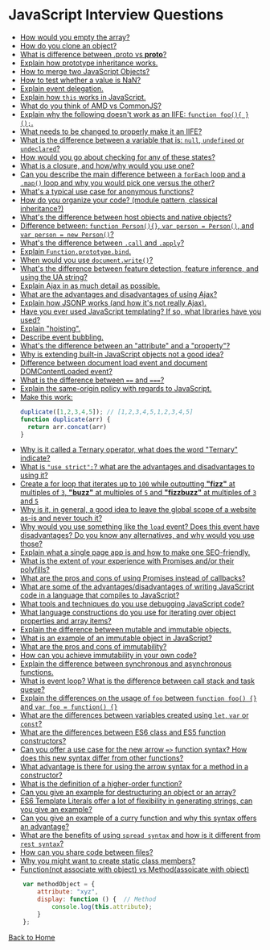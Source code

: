 # JavaScript Interview Questions
* [How would you empty the array?](/interview-questions/answers/javascript-answers.md#answer-01)
* [How do you clone an object?](/interview-questions/answers/javascript-answers.md#answer-02)
* [What is difference between .proto vs __proto__?](/interview-questions/answers/javascript-answers.md#answer-03)
* [Explain how prototype inheritance works.](/interview-questions/answers/javascript-answers.md#answer-04)
* [How to merge two JavaScript Objects?](/interview-questions/answers/javascript-answers.md#answer-05)
* [How to test whether a value is NaN?](/interview-questions/answers/javascript-answers.md#answer-06)
* [Explain event delegation.](/interview-questions/answers/javascript-answers.md#answer-07)
* [Explain how `this` works in JavaScript.](/interview-questions/answers/javascript-answers.md#answer-08)
* [What do you think of AMD vs CommonJS?](/interview-questions/answers/javascript-answers.md#answer-09)
* [Explain why the following doesn't work as an IIFE: `function foo(){ }();`.](/interview-questions/answers/javascript-answers.md#answer-10)
* [What needs to be changed to properly make it an IIFE?](/interview-questions/answers/javascript-answers.md#answer-11)
* [What is the difference between a variable that is: `null`, `undefined` or `undeclared`?](/interview-questions/answers/javascript-answers.md#answer-12)
* [How would you go about checking for any of these states?](/interview-questions/answers/javascript-answers.md#answer-13)
* [What is a closure, and how/why would you use one?](/interview-questions/answers/javascript-answers.md#answer-14)
* [Can you describe the main difference between a `forEach` loop and a `.map()` loop and why you would pick one versus the other?](/interview-questions/answers/javascript-answers.md#answer-15)
* [What's a typical use case for anonymous functions?](/interview-questions/answers/javascript-answers.md#answer-16)
* [How do you organize your code? (module pattern, classical inheritance?)](/interview-questions/answers/javascript-answers.md#answer-17)
* [What's the difference between host objects and native objects?](/interview-questions/answers/javascript-answers.md#answer-18)
* [Difference between: `function Person(){}`, `var person = Person()`, and `var person = new Person()`?](/interview-questions/answers/javascript-answers.md#answer-19)
* [What's the difference between `.call` and `.apply`?](/interview-questions/answers/javascript-answers.md#answer-20)
* [Explain `Function.prototype.bind`.](/interview-questions/answers/javascript-answers.md#answer-21)
* [When would you use `document.write()`?](/interview-questions/answers/javascript-answers.md#answer-22)
* [What's the difference between feature detection, feature inference, and using the UA string?](/interview-questions/answers/javascript-answers.md#answer-23)
* [Explain Ajax in as much detail as possible.](/interview-questions/answers/javascript-answers.md#answer-24)
* [What are the advantages and disadvantages of using Ajax?](/interview-questions/answers/javascript-answers.md#answer-25)
* [Explain how JSONP works (and how it's not really Ajax).](/interview-questions/answers/javascript-answers.md#answer-26)
* [Have you ever used JavaScript templating? If so, what libraries have you used?](/interview-questions/answers/javascript-answers.md#answer-27)
* [Explain "hoisting".](/interview-questions/answers/javascript-answers.md#answer-28)
* [Describe event bubbling.](/interview-questions/answers/javascript-answers.md#answer-29)
* [What's the difference between an "attribute" and a "property"?](/interview-questions/answers/javascript-answers.md#answer-30)
* [Why is extending built-in JavaScript objects not a good idea?](/interview-questions/answers/javascript-answers.md#answer-31)
* [Difference between document load event and document DOMContentLoaded event?](/interview-questions/answers/javascript-answers.md#answer-32)
* [What is the difference between `==` and `===`?](/interview-questions/answers/javascript-answers.md#answer-33)
* [Explain the same-origin policy with regards to JavaScript.](/interview-questions/answers/javascript-answers.md#answer-34)
* [Make this work:](/interview-questions/answers/javascript-answers.md#answer-35)
    ```javascript
    duplicate([1,2,3,4,5]); // [1,2,3,4,5,1,2,3,4,5]
    function duplicate(arr) {
      return arr.concat(arr)
    }
    ```
* [Why is it called a Ternary operator, what does the word "Ternary" indicate?](/interview-questions/answers/javascript-answers.md#answer-36)
* [What is `"use strict";`? what are the advantages and disadvantages to using it?](/interview-questions/answers/javascript-answers.md#answer-37)
* [Create a for loop that iterates up to `100` while outputting **"fizz"** at multiples of `3`, **"buzz"** at multiples of `5` and **"fizzbuzz"** at multiples of `3` and `5`](/interview-questions/answers/javascript-answers.md#answer-38)
* [Why is it, in general, a good idea to leave the global scope of a website as-is and never touch it?](/interview-questions/answers/javascript-answers.md#answer-39)
* [Why would you use something like the `load` event? Does this event have disadvantages? Do you know any alternatives, and why would you use those?](/interview-questions/answers/javascript-answers.md#answer-40)
* [Explain what a single page app is and how to make one SEO-friendly.](/interview-questions/answers/javascript-answers.md#answer-41)
* [What is the extent of your experience with Promises and/or their polyfills?](/interview-questions/answers/javascript-answers.md#answer-42)
* [What are the pros and cons of using Promises instead of callbacks?](/interview-questions/answers/javascript-answers.md#answer-43)
* [What are some of the advantages/disadvantages of writing JavaScript code in a language that compiles to JavaScript?](/interview-questions/answers/javascript-answers.md#answer-44)
* [What tools and techniques do you use debugging JavaScript code?](/interview-questions/answers/javascript-answers.md#answer-45)
* [What language constructions do you use for iterating over object properties and array items?](/interview-questions/answers/javascript-answers.md#answer-46)
* [Explain the difference between mutable and immutable objects.](/interview-questions/answers/javascript-answers.md#answer-47)
* [What is an example of an immutable object in JavaScript?](/interview-questions/answers/javascript-answers.md#answer-48)
* [What are the pros and cons of immutability?](/interview-questions/answers/javascript-answers.md#answer-49)
* [How can you achieve immutability in your own code?](/interview-questions/answers/javascript-answers.md#answer-50)
* [Explain the difference between synchronous and asynchronous functions.](/interview-questions/answers/javascript-answers.md#answer-51)
* [What is event loop? What is the difference between call stack and task queue?](/interview-questions/answers/javascript-answers.md#answer-52)
* [Explain the differences on the usage of `foo` between `function foo() {}` and `var foo = function() {}`](/interview-questions/answers/javascript-answers.md#answer-53)
* [What are the differences between variables created using `let`, `var` or `const`?](/interview-questions/answers/javascript-answers.md#answer-54)
* [What are the differences between ES6 class and ES5 function constructors?](/interview-questions/answers/javascript-answers.md#answer-55)
* [Can you offer a use case for the new arrow `=>` function syntax? How does this new syntax differ from other functions?](/interview-questions/answers/javascript-answers.md#answer-56)
* [What advantage is there for using the arrow syntax for a method in a constructor?](/interview-questions/answers/javascript-answers.md#answer-57)
* [What is the definition of a higher-order function?]((/interview-questions/answers/javascript-answers.md#answer-58))
* [Can you give an example for destructuring an object or an array?](/interview-questions/answers/javascript-answers.md#answer-59)
* [ES6 Template Literals offer a lot of flexibility in generating strings, can you give an example?](/interview-questions/answers/javascript-answers.md#answer-60)
* [Can you give an example of a curry function and why this syntax offers an advantage?](/interview-questions/answers/javascript-answers.md#answer-61)
* [What are the benefits of using `spread syntax` and how is it different from `rest syntax`?](/interview-questions/answers/javascript-answers.md#answer-62)
* [How can you share code between files?](/interview-questions/answers/javascript-answers.md#answer-63)
* [Why you might want to create static class members?](/interview-questions/answers/javascript-answers.md#answer-64)
* [Function(not associate with object) vs Method(assoicate with object)](/interview-questions/answers/javascript-answers.md#answer-65)
```javascript
    var methodObject = {
        attribute: "xyz",
        display: function () {  // Method
            console.log(this.attribute);
        }
    };
```

[Back to Home](/README.md)


